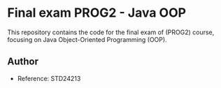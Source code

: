 # Final exam PROG2 - Java OOP

This repository contains the code for the final exam of (PROG2) course, focusing on Java Object-Oriented Programming (OOP).

## Author
- Reference: STD24213